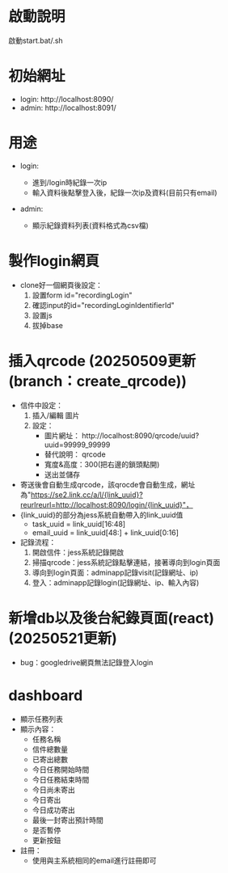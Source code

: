 # 啟動說明

啟動start.bat/.sh

# 初始網址

- login: http://localhost:8090/
- admin: http://localhost:8091/

# 用途

- login:
  - 進到/login時紀錄一次ip
  - 輸入資料後點擊登入後，紀錄一次ip及資料(目前只有email)

- admin:
  - 顯示紀錄資料列表(資料格式為csv檔)


# 製作login網頁
- clone好一個網頁後設定：
  1. 設置form id="recordingLogin"
  2. 確認input的id="recordingLoginIdentifierId"
  3. 設置js <script src="/static/js/recordingLogin.js"></script>
  4. 拔掉base

# 插入qrcode (20250509更新(branch：create_qrcode))
- 信件中設定：
  1. 插入/編輯 圖片
  2. 設定： 
       - 圖片網址： http://localhost:8090/qrcode/uuid?uuid=99999_99999
       - 替代說明： qrcode
       - 寬度&高度：300(把右邊的鎖頭點開)
       - 送出並儲存
- 寄送後會自動生成qrcode，該qrocde會自動生成，網址為"https://se2.link.cc/a/l/{link_uuid}?reurlreurl=http://localhost:8090/login/{link_uuid}"，
- {link_uuid}的部分為jess系統自動帶入的link_uuid值
  - task_uuid = link_uuid[16:48]
  - email_uuid = link_uuid[48:] + link_uuid[0:16]
- 記錄流程：
  1. 開啟信件：jess系統記錄開啟
  2. 掃描qrcode：jess系統記錄點擊連結，接著導向到login頁面
  3. 導向到login頁面：adminapp記錄visit(記錄網址、ip)
  4. 登入：adminapp記錄login(記錄網址、ip、輸入內容)

# 新增db以及後台紀錄頁面(react)(20250521更新)
- bug：googledrive網頁無法記錄登入login

# dashboard
- 顯示任務列表
- 顯示內容：
  - 任務名稱	
  - 信件總數量	
  - 已寄出總數	
  - 今日任務開始時間	
  - 今日任務結束時間	
  - 今日尚未寄出
  - 今日寄出	
  - 今日成功寄出	
  - 最後一封寄出預計時間	
  - 是否暫停	
  - 更新按鈕
- 註冊：
  - 使用與主系統相同的email進行註冊即可
